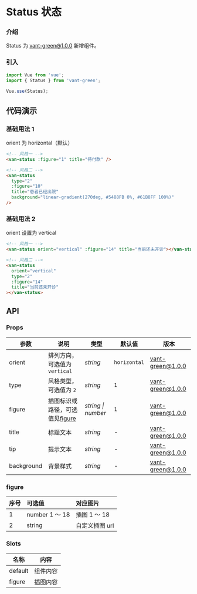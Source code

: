 # Status 状态

### 介绍

Status 为 vant-green@1.0.0 新增组件。

### 引入

```javascript
import Vue from 'vue';
import { Status } from 'vant-green';

Vue.use(Status);
```

## 代码演示

### 基础用法 1

orient 为 horizontal（默认）

```html
<!-- 风格一 -->
<van-status :figure="1" title="待付款" />

<!-- 风格二 -->
<van-status
  type="2"
  :figure="10"
  title="患者已经出院"
  background="linear-gradient(270deg, #5488FB 0%, #61B8FF 100%)"
/>
```

### 基础用法 2

orient 设置为 vertical

```html
<!-- 风格一 -->
<van-status orient="vertical" :figure="14" title="当前还未开诊"></van-status>

<!-- 风格二 -->
<van-status
  orient="vertical"
  type="2"
  :figure="14"
  title="当前还未开诊"
></van-status>
```

## API

### Props

| 参数       | 说明                                      | 类型               | 默认值       | 版本     |
| ---------- | ----------------------------------------- | ------------------ | ------------ | -------- |
| orient     | 排列方向，可选值为 `vertical`             | _string_           | `horizontal` | vant-green@1.0.0 |
| type       | 风格类型，可选值为 `2`                    | _string_           | `1`          | vant-green@1.0.0 |
| figure     | 插图标识或路径，可选值见[figure](#figure) | _string \| number_ | `1`          | vant-green@1.0.0 |
| title      | 标题文本                                  | _string_           | -            | vant-green@1.0.0 |
| tip        | 提示文本                                  | _string_           | -            | vant-green@1.0.0 |
| background | 背景样式                                  | _string_           | -            | vant-green@1.0.0 |

### figure

| 序号 | 可选值         | 对应图片       |
| :--- | :------------- | :------------- |
| 1    | number 1 ～ 18 | 插图 1 ～ 18   |
| 2    | string         | 自定义插图 url |

### Slots

| 名称    | 内容     |
| ------- | -------- |
| default | 组件内容 |
| figure  | 插图内容 |
